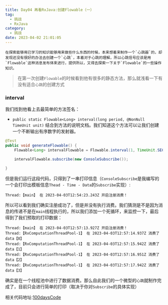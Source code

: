 ```yaml
---
title: Day04 再看RxJava:创建Flowable（一）
tag:
  - 挑战
  - RxJava
category:
  - 挑战
date: 2023-04-02 21:01:05
---
```


    在探索能够用已学习的知识能够用来做些什么东西的时候，本来想着来制作一个`心跳器`的，却发现还没有很好的办法去创建一个`心跳`，本着对于心跳的理解，所以心跳信号应该是用`Flowable`这种消息发布体来进行，提供所以，又得去探索一下关于`Flowable`的一些操作知识。

> 在第一次创建`Flowable`的时候看到他有很多的静态方法，那么就浅看一下有没有适合`心跳`的创建方式

### interval

我们找到他看上去最简单的方法签名：

- `public static Flowable<Long> interval(long period, @NonNull TimeUnit unit)`
  结合到方法的说明文档。我们知道这个方法可以让我们创建一个不断输出有序数字的发射器。

```java
@Test
public void generateFlowable() {
    Flowable<Long> intervalFlowable = Flowable.interval(1, TimeUnit.SECONDS);

    intervalFlowable.subscribe(new ConsoleSubscribe());

}
```

但是我们运行这段代码，只得到了一串打印信息（`ConsoleSubscribe`是我编写的一个会打印出模板信息`Thead - Time - Data`的`Subscribe`实现）:

```console
Thread:【main】 在 2023-04-03T12:54:23.243Z 开启注册消费！
```

所以可以看到我们确实注册成功了，但是并没有执行消费。我们猜测是不是因为消息的传递不是在`main`线程执行的，所以我们添加一个死循环，来监控一下，最后得到了我们预取的打印数据：

```console
Thread:【main】 在 2023-04-03T12:57:13.927Z 开启注册消费！
Thread:【RxComputationThreadPool-1】 在 2023-04-03T12:57:14.937Z 消费了 data【0】
Thread:【RxComputationThreadPool-1】 在 2023-04-03T12:57:15.942Z 消费了 data【1】
Thread:【RxComputationThreadPool-1】 在 2023-04-03T12:57:16.951Z 消费了 data【2】
Thread:【RxComputationThreadPool-1】 在 2023-04-03T12:57:17.942Z 消费了 data【3】
```

确实是在一个线程池中进行了数据消费。那么自此我们的一个微型的`心跳`就制作完成了，目前只会进行简单的打印（取决于你对`Subscribe`的具体实现）

相关代码地址:[100daysCode](https://github.com/dgjungleP/100days-code-round1)
